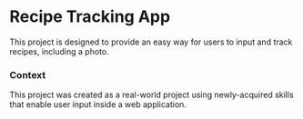 # Recipe Tracking App

This project is designed to provide an easy way for users to input and track recipes, including a photo.

### Context
This project was created as a real-world project using newly-acquired skills that enable user input inside a web application.
